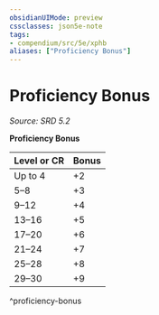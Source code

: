 ```yaml
---
obsidianUIMode: preview
cssclasses: json5e-note
tags:
- compendium/src/5e/xphb
aliases: ["Proficiency Bonus"]
---
```

# Proficiency Bonus
*Source: SRD 5.2* 

**Proficiency Bonus**

| Level or CR | Bonus |
|-------------|-------|
| Up to 4 | +2 |
| 5–8 | +3 |
| 9–12 | +4 |
| 13–16 | +5 |
| 17–20 | +6 |
| 21–24 | +7 |
| 25–28 | +8 |
| 29–30 | +9 |
^proficiency-bonus